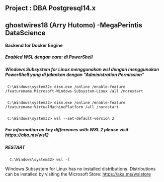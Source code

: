 ## Project : DBA Postgresql14.x
## ghostwires18 (Arry Hutomo) -MegaPerintis DataScience

#### Backend for Docker Engine
##### Enabled WSL dengan cara: di PowerShell 
##### Windows Subsystem for Linux menggunakan wsl dengan menggunakan PowerShell yang di jalankan dengan "Administration Permission"

     C:\Windows\system32> dism.exe /online /enable-feature /featurename:Microsoft-Windows-Subsystem-Linux /all /norestart
#####
     C:\Windows\system32> dism.exe /online /enable-feature /featurename:VirtualMachinePlatform /all /norestart
#####     
     C:\Windows\system32> wsl --set-default-version 2
     
##### For information on key differences with WSL 2 please visit https://aka.ms/wsl2
##### RESTART

      C:\Windows\system32> wsl -l
      
Windows Subsystem for Linux has no installed distributions.
Distributions can be installed by visiting the Microsoft Store:
https://aka.ms/wslstore

